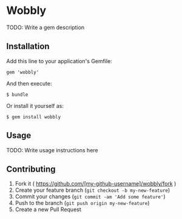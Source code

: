 # Wobbly

TODO: Write a gem description

## Installation

Add this line to your application's Gemfile:

    gem 'wobbly'

And then execute:

    $ bundle

Or install it yourself as:

    $ gem install wobbly

## Usage

TODO: Write usage instructions here

## Contributing

1. Fork it ( https://github.com/[my-github-username]/wobbly/fork )
2. Create your feature branch (`git checkout -b my-new-feature`)
3. Commit your changes (`git commit -am 'Add some feature'`)
4. Push to the branch (`git push origin my-new-feature`)
5. Create a new Pull Request

